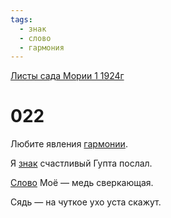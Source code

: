 ```yaml
---
tags:
  - знак
  - слово
  - гармония
---
```


[Листы сада Мории 1 1924г](/agni/1924)

# 022
Любите явления [гармонии](/tag/#гармония).   

Я [знак](/tag/#знак) счастливый Гупта послал.   

[Слово](/tag/#слово) Моё — медь сверкающая.   

Сядь — на чуткое ухо уста скажут.   

